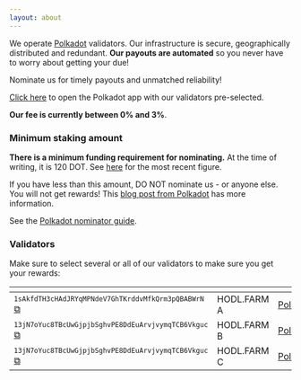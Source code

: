 ```yaml
---
layout: about
---
```


<script src="{{ base.url | prepend: site.url }}/assets/js/clipboard-polyfill.promise.js"></script>
We operate [Polkadot](https://polkadot.network) validators.
Our infrastructure is secure, geographically distributed and redundant. **Our payouts are automated** so you never have to worry about getting your due!

Nominate us for timely payouts and unmatched reliability!

[Click here](https://polkadot.js.org/apps/?rpc=wss%3A%2F%2Fpolkadot-rpc.polkadot.io/#/staking/targets?filter=HODL.FARM) to open the Polkadot app with our validators pre-selected.

 **Our fee is currently between 0% and 3%**.

### Minimum staking amount

**There is a minimum funding requirement for nominating.** At the time of writing, it is 120 DOT. See [here](https://polkaview.network/dot) for the most recent figure.

If you have less than this amount, DO NOT nominate us - or anyone else. You will not get rewards! This [blog post from Polkadot](https://polkadot.network/polkadot-staking-an-update/) has more information.

See the [Polkadot nominator guide](https://wiki.polkadot.network/docs/en/learn-nominator).

### Validators

Make sure to select several or all of our validators to make sure you get your rewards:

| <!-- --> |  <!-- --> |  <!-- -->  | <!-- --> | 
|----------|-----------|------------|----------|
| <code style="font-size:75%;">1sAkfdTH3cHAdJRYqMPNdeV7GhTKrddvMfkQrm3pQBABWrN</code>  <a href="#!" onclick="clipboard.writeText('1sAkfdTH3cHAdJRYqMPNdeV7GhTKrddvMfkQrm3pQBABWrN');">⧉</a> | HODL.FARM A | [Polkascan](https://polkascan.io/polkadot-cc1/account/1sAkfdTH3cHAdJRYqMPNdeV7GhTKrddvMfkQrm3pQBABWrN) | [Polkadot.js](https://polkadot.js.org/apps/#/staking/query/1sAkfdTH3cHAdJRYqMPNdeV7GhTKrddvMfkQrm3pQBABWrN) |
| <code style="font-size:75%;">13jN7oYuc8TBcUwGjpjbSghvPE8DdEuArvjvymqTCB6Vkguc</code>  <a href="#!" onclick="clipboard.writeText('13jN7oYuc8TBcUwGjpjbSghvPE8DdEuArvjvymqTCB6Vkguc');">⧉</a> | HODL.FARM B | [Polkascan](https://polkascan.io/polkadot-cc1/account/13jN7oYuc8TBcUwGjpjbSghvPE8DdEuArvjvymqTCB6Vkguc) | [Polkadot.js](https://polkadot.js.org/apps/#/staking/query/13jN7oYuc8TBcUwGjpjbSghvPE8DdEuArvjvymqTCB6Vkguc) |
| <code style="font-size:75%;">13jN7oYuc8TBcUwGjpjbSghvPE8DdEuArvjvymqTCB6Vkguc</code>  <a href="#!" onclick="clipboard.writeText('11VR4pF6c7kfBhfmuwwjWY3FodeYBKWx7ix2rsRCU2q6hqJ');">⧉</a> | HODL.FARM C | [Polkascan](https://polkascan.io/polkadot-cc1/account/11VR4pF6c7kfBhfmuwwjWY3FodeYBKWx7ix2rsRCU2q6hqJ) | [Polkadot.js](https://polkadot.js.org/apps/#/staking/query/11VR4pF6c7kfBhfmuwwjWY3FodeYBKWx7ix2rsRCU2q6hqJ) |
